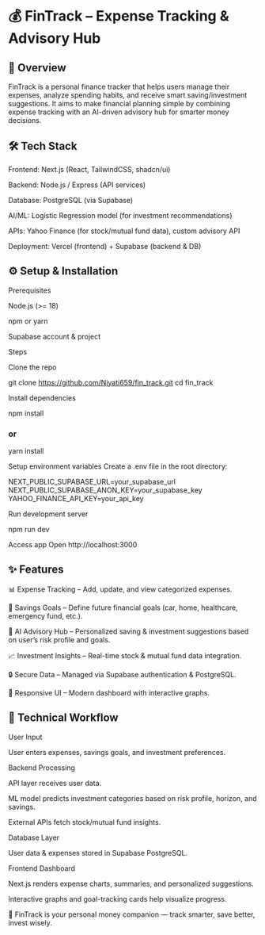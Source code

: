 # 💰 FinTrack – Expense Tracking & Advisory Hub

## 📌 Overview

FinTrack is a personal finance tracker that helps users manage their expenses, analyze spending habits, and receive smart saving/investment suggestions. It aims to make financial planning simple by combining expense tracking with an AI-driven advisory hub for smarter money decisions.

## 🛠️ Tech Stack

Frontend: Next.js (React, TailwindCSS, shadcn/ui)

Backend: Node.js / Express (API services)

Database: PostgreSQL (via Supabase)

AI/ML: Logistic Regression model (for investment recommendations)

APIs: Yahoo Finance (for stock/mutual fund data), custom advisory API

Deployment: Vercel (frontend) + Supabase (backend & DB)

## ⚙️ Setup & Installation
Prerequisites

Node.js (>= 18)

npm or yarn

Supabase account & project

Steps

Clone the repo

git clone https://github.com/Niyati659/fin_track.git
cd fin_track


Install dependencies

npm install
### or
yarn install


Setup environment variables
Create a .env file in the root directory:

NEXT_PUBLIC_SUPABASE_URL=your_supabase_url
NEXT_PUBLIC_SUPABASE_ANON_KEY=your_supabase_key
YAHOO_FINANCE_API_KEY=your_api_key


Run development server

npm run dev


Access app
Open http://localhost:3000

## ✨ Features

📊 Expense Tracking – Add, update, and view categorized expenses.

🏦 Savings Goals – Define future financial goals (car, home, healthcare, emergency fund, etc.).

🤖 AI Advisory Hub – Personalized saving & investment suggestions based on user’s risk profile and goals.

📈 Investment Insights – Real-time stock & mutual fund data integration.

🔒 Secure Data – Managed via Supabase authentication & PostgreSQL.

📱 Responsive UI – Modern dashboard with interactive graphs.

## 🔄 Technical Workflow

User Input

User enters expenses, savings goals, and investment preferences.

Backend Processing

API layer receives user data.

ML model predicts investment categories based on risk profile, horizon, and savings.

External APIs fetch stock/mutual fund insights.

Database Layer

User data & expenses stored in Supabase PostgreSQL.

Frontend Dashboard

Next.js renders expense charts, summaries, and personalized suggestions.

Interactive graphs and goal-tracking cards help visualize progress.

🚀 FinTrack is your personal money companion — track smarter, save better, invest wisely.
